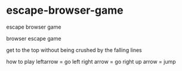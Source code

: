 # escape-browser-game
escape browser game

browser escape game


get to the top without being crushed by the falling lines


how to play
leftarrow = go left
right arrow = go right
up arrow = jump
